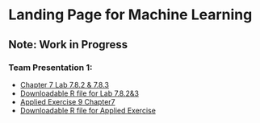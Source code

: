 # Landing Page for Machine Learning
## Note: Work in Progress

### Team Presentation 1:  
- [Chapter 7 Lab 7.8.2 & 7.8.3](lab7.8.2-3.html)  
- [Downloadable R file for Lab 7.8.2&3](lab7.82-3.R)  
- [Applied Exercise 9 Chapter7](appExercise9.html)  
- [Downloadable R file for Applied Exercise](appExercise9.R)
